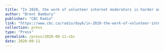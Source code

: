 ```yaml
---
title: "In 2020, the work of volunteer internet moderators is harder and more important than ever"
author: "Brent Bambury"
publisher: "CBC Radio"
link: "https://www.cbc.ca/radio/day6/in-2020-the-work-of-volunteer-internet-moderators-is-harder-and-more-important-than-ever-1.5719796"
collection: press
type: "Press"
permalink: /press/2020-09-11-cbc
date: 2020-09-11
---
```



